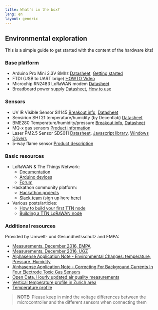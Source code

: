 ```yaml
---
title: What's in the box?
lang: en
layout: generic
---
```


## Environmental exploration

This is a simple guide to get started with the content of the hardware kits!

### Base platform

 * Arduino Pro Mini 3.3V 8Mhz [Datasheet](https://www.arduino.cc/en/Main/arduinoBoardProMini), [Getting started](https://www.arduino.cc/en/Main/arduinoBoardProMini)
 * FTDI (USB to UART brige) [HOWTO Video](https://www.youtube.com/watch?v=-Myj5yQvI_4)
 * Microchip RN2483 LoRaWAN modem [Datasheet](http://ww1.microchip.com/downloads/en/DeviceDoc/50002346B.pdf)
 * Breadboard power supply [Datasheet](https://hobbyking.com/media/file/403178644X1017066X57.pdf), [How to use](https://www.sunfounder.com/wiki/index.php?title=How_to_use_YwRobot_Power_Supply_Properly)

### Sensors

 * UV IR Visible Sensor SI1145 [Breakout info](https://cdn-learn.adafruit.com/downloads/pdf/adafruit-si1145-breakout-board-uv-ir-visible-sensor.pdf), [Datasheet](https://cdn-shop.adafruit.com/datasheets/Si1145-46-47.pdf)
 * Sensirion SHT21 temperature/humidity (by Decentlab) [Datasheet](http://staging1.unep.org/uneplive/media/docs/air_quality/aqm_document_v1/Blue%20Print/Components/Microcomputer%20and%20sensors/D.%20Supporting%20Sensors/D.1%20Temp%20&%20Humidity/Datasheet%20SHT21.pdf)
 * BME280 Temperature/humidity/pressure [Breakout info](https://cdn-learn.adafruit.com/downloads/pdf/adafruit-bme280-humidity-barometric-pressure-temperature-sensor-breakout.pdf), [Datasheet](https://cdn-shop.adafruit.com/datasheets/BST-BME280_DS001-10.pdf)
 * MQ-x gas sensors [Product information](http://playground.arduino.cc/Main/MQGasSensors)
 * Laser PM2.5 Sensor SDS011 [Datasheet](http://inovafitness.com/software/SDS011%20laser%20PM2.5%20sensor%20specification-V1.3.pdf), [Javascript library](https://github.com/chatch/nova-sds011), [Windows Drivers](http://inovafitness.com/en/download/Drive-Software-8.html)
 * 5-way flame sensor [Product description](http://hobbydistrict.com/en/product/5-way-flame-sensor-module/)


### Basic resources

 * LoRaWAN & The Things Network:
    * [Documentation](https://www.thethingsnetwork.org/docs/)
    * [Arduino devices](https://www.thethingsnetwork.org/docs/devices/arduino/)
    * [Forum](https://www.thethingsnetwork.org/forum/)
 * Hackathon community platform:
    * [Hackathon projects](https://now.makezurich.ch)
    * [Slack team](https://ttn-ch.slack.com/) (sign up here [here](https://ttn-ch.herokuapp.com/))
 * Various posts/articles:
    * [How to build your first TTN node](https://www.thethingsnetwork.org/forum/t/how-to-build-your-first-ttn-node-arduino-rn2483/1574)
    * [Building a TTN LoRaWAN node](https://www.vdsar.net/build-ttn-lora-node/)

### Additional resources

Provided by Umwelt- und Gesundheitsschutz and EMPA:

 * [Measurements, December 2016, EMPA](empa_december_2016.zip)
 * [Measurements, December 2016, UGZ](ugz_december_2016.zip)
 * [Alphasense Application Note - Environmental Changes: temperature, Pressure, Humidity](https://zueriluft.ch/makezurich/AAN110.pdf)
 * [Alphasense Application Note - Correcting For Background Currents In Four Electrode Toxic Gas Sensors](https://zueriluft.ch/makezurich/AAN803.pdf)
 * [Open Data, Hourly updated air quality measurements](https://data.stadt-zuerich.ch/dataset/luftqualitaet-stunden-aktuelle-messungen)
 * [Vertical temperature profile in Zurich area](http://awel.meteotest.ch/regionprofile/)
 * [Temperature profile](https://zueriluft.ch/makezurich/tprofil.csv)

> **NOTE:** Please keep in mind the voltage differences between the microcontroller and the different sensors when connecting them
